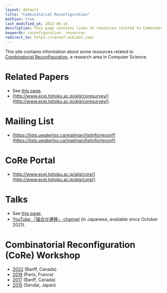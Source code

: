```yaml
---
layout: default
title: "Combinatorial Reconfiguration"
mathjax: true
last_modified_at: 2022-06-14
description: This page contains links to resources related to Combinatorial Reconfiguration
keywords: reconfiguration, resources
redirect_to: https://reconf.wikidot.com/
---
```


<div class="alert alert-info" markdown="1">

This site contains information about some resources related to [Combinatorial Reconfiguration](https://en.wikipedia.org/wiki/Reconfiguration), a research area in Computer Science.

</div>

# Related Papers

* See [this page](/reconf/papers/).
* [http://www.ecei.tohoku.ac.jp/alg/coresurvey/](http://www.ecei.tohoku.ac.jp/alg/coresurvey/).

# Mailing List

* [https://lists.uwaterloo.ca/mailman/listinfo/reconf](https://lists.uwaterloo.ca/mailman/listinfo/reconf).

# CoRe Portal

* [http://www.ecei.tohoku.ac.jp/alg/core/](http://www.ecei.tohoku.ac.jp/alg/core/).

# Talks

* See [this page](/reconf/talks/).
* [YouTube 「組合せ遷移」 channel](https://www.youtube.com/channel/UCwRqUdyAonaxM18BXrEdwQQ) (in Japanese, available since October 2021).

# Combinatorial Reconfiguration (CoRe) Workshop

* [2022](http://www.birs.ca/events/2022/5-day-workshops/22w5090/) (Banff, Canada)
* [2019](https://oc.g-scop.grenoble-inp.fr/conf/core2019/) (Paris, France)
* [2017](https://www.birs.ca/events/2017/5-day-workshops/17w5066/) (Banff, Canada)
* [2015](http://www.ecei.tohoku.ac.jp/alg/core2015/) (Sendai, Japan)
